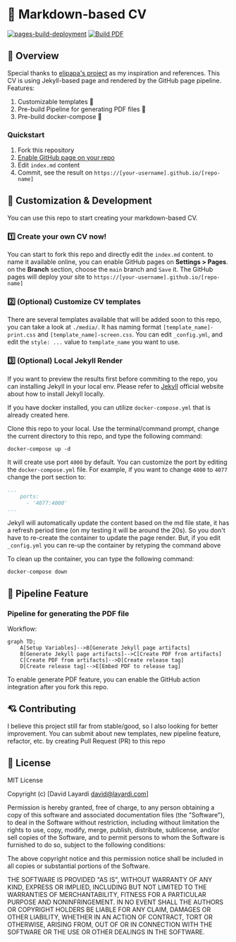 # 📄 Markdown-based CV

[![pages-build-deployment](https://github.com/doctor500/cv/actions/workflows/pages/pages-build-deployment/badge.svg)](https://github.com/doctor500/cv/actions/workflows/pages/pages-build-deployment)
[![Build PDF](https://github.com/doctor500/cv/actions/workflows/publish-pdf.yml/badge.svg)](https://github.com/doctor500/cv/actions/workflows/publish-pdf.yml)

## 👋 Overview
Special thanks to [elipapa's project](https://github.com/elipapa/markdown-cv) as my inspiration and references. This CV is using Jekyll-based page and rendered by the GitHub page pipeline. Features:
1. Customizable templates 🎨
2. Pre-build Pipeline for generating PDF files 📄
3. Pre-build docker-compose 🐳

### Quickstart
1. Fork this repository
2. [Enable GitHub page on your repo](https://docs.github.com/en/pages/getting-started-with-github-pages/creating-a-github-pages-site#creating-your-site)
3. Edit `index.md` content
4. Commit, see the result on `https://[your-username].github.io/[repo-name]`

## 🎨 Customization & Development

You can use this repo to start creating your markdown-based CV.
### 1️⃣ Create your own CV now!
You can start to fork this repo and directly edit the `index.md` content. to name it available online, you can enable GitHub pages on **Settings > Pages**. on the **Branch** section, choose the `main` branch and `Save` it. The GitHub pages will deploy your site to `https://[your-username].github.io/[repo-name]`

### 2️⃣ (Optional) Customize CV templates
There are several templates available that will be added soon to this repo, you can take a look at `./media/`.
It has naming format `[template_name]-print.css` and `[template_name]-screen.css`. You can edit `_config.yml`, and edit the `style: ...` value to `template_name` you want to use.

### 3️⃣ (Optional) Local Jekyll Render
If you want to preview the results first before commiting to the repo, you can installing Jekyll in your local env. Please refer to [Jekyll](https://jekyllrb.com/) official website about how to install Jekyll locally. 

If you have docker installed, you can utilize `docker-compose.yml` that is already created here.

Clone this repo to your local. Use the terminal/command prompt, change the current directory to this repo, and type the following command:
```Shell
docker-compose up -d
```

It will create use port `4000` by default. You can customize the port by editing the `docker-compose.yml` file. For example, if you want to change `4000` to `4077` change the port section to:
```YAML
...
    ports:
      - '4077:4000'
...
```
Jekyll will automatically update the content based on the md file state, it has a refresh period time (on my testing it will be around the 20s). So you don't have to re-create the container to update the page render. But, if you edit `_config.yml` you can re-up the container by retyping the command above

To clean up the container, you can type the following command:
```Shell
docker-compose down
```

## 🤖 Pipeline Feature
### Pipeline for generating the PDF file
Workflow:
```mermaid
graph TD;
    A[Setup Variables]-->B[Generate Jekyll page artifacts]
    B[Generate Jekyll page artifacts]-->C[Create PDF from artifacts]
    C[Create PDF from artifacts]-->D[Create release tag]
    D[Create release tag]-->E[Embed PDF to release tag]
```
To enable generate PDF feature, you can enable the GitHub action integration after you fork this repo. 

## 💘 Contributing
I believe this project still far from stable/good, so I also looking for better improvement. You can submit about new templates, new pipeline feature, refactor, etc. by creating Pull Request (PR) to this repo

## 🪪 License
MIT License

Copyright (c) [David Layardi david@layardi.com]

Permission is hereby granted, free of charge, to any person obtaining a copy of this software and associated documentation files (the "Software"), to deal in the Software without restriction, including without limitation the rights to use, copy, modify, merge, publish, distribute, sublicense, and/or sell copies of the Software, and to permit persons to whom the Software is furnished to do so, subject to the following conditions:

The above copyright notice and this permission notice shall be included in all copies or substantial portions of the Software.

THE SOFTWARE IS PROVIDED "AS IS", WITHOUT WARRANTY OF ANY KIND, EXPRESS OR IMPLIED, INCLUDING BUT NOT LIMITED TO THE WARRANTIES OF MERCHANTABILITY, FITNESS FOR A PARTICULAR PURPOSE AND NONINFRINGEMENT. IN NO EVENT SHALL THE AUTHORS OR COPYRIGHT HOLDERS BE LIABLE FOR ANY CLAIM, DAMAGES OR OTHER LIABILITY, WHETHER IN AN ACTION OF CONTRACT, TORT OR OTHERWISE, ARISING FROM, OUT OF OR IN CONNECTION WITH THE SOFTWARE OR THE USE OR OTHER DEALINGS IN THE SOFTWARE.